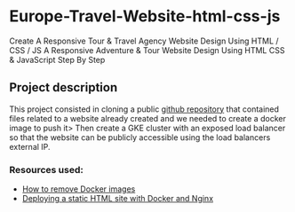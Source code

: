 # Europe-Travel-Website-html-css-js
Create A Responsive Tour &amp; Travel Agency Website Design Using HTML / CSS / JS
A Responsive Adventure & Tour Website Design Using HTML CSS  & JavaScript Step By Step

## Project description

This project consisted in cloning a public [github 
repository](https://github.com/GNiruthian/Europe-Travel-Website-html-css-js) 
that contained files related to a website already created and we needed to 
create a docker image to push it>
Then create a GKE cluster with an exposed load balancer so that the 
website can be publicly accessible using the load balancers external IP.

### Resources used:

- [How to remove Docker 
images](https://www.freecodecamp.org/news/how-to-remove-images-in-docker/#:~:text=By%20running%20simple%20command%20docker,all%20the%20images%20and%20check.)
- [Deploying a static HTML site with Docker and Nginx](https://medium.com/@zul.m/deploying-a-static-html-site-with-docker-and-nginx-6f5bcdcbc650)

